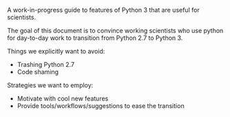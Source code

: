 A work-in-progress guide to features of Python 3 that are useful for scientists.

The goal of this document is to convince working scientists who use python
for day-to-day work to transition from Python 2.7 to Python 3.

Things we explicitly want to avoid:

* Trashing Python 2.7
* Code shaming

Strategies we want to employ:

* Motivate with cool new features
* Provide tools/workflows/suggestions to ease the transition
